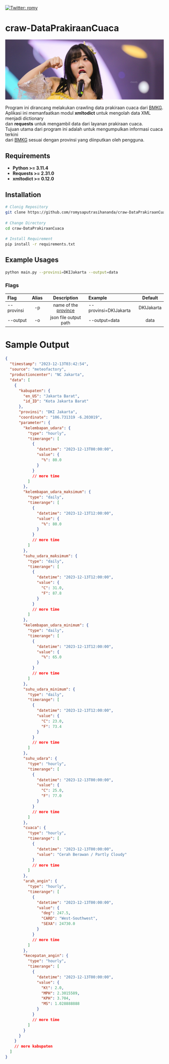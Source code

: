[![Twitter: romy](https://img.shields.io/twitter/follow/RomySihananda)](https://twitter.com/RomySihananda)

# craw-DataPrakiraanCuaca

![](https://raw.githubusercontent.com/RomySaputraSihananda/RomySaputraSihananda/main/images/GBPFnKZa4AAqdsA.jpeg)

Program ini dirancang melakukan crawling data prakiraan cuaca dari [BMKG](https://data.bmkg.go.id).</br> Aplikasi ini memanfaatkan modul **xmltodict** untuk mengolah data XML menjadi dictionary </br>dan **requests** untuk mengambil data dari layanan prakiraan cuaca. </br>Tujuan utama dari program ini adalah untuk mengumpulkan informasi cuaca terkini</br> dari [BMKG](https://data.bmkg.go.id) sesuai dengan provinsi yang diinputkan oleh pengguna.

## Requirements

- **Python >= 3.11.4**
- **Requests >= 2.31.0**
- **xmltodict >= 0.12.0**

## Installation

```sh
# Clonig Repository
git clone https://github.com/romysaputrasihananda/craw-DataPrakiraanCuaca

# Change Directory
cd craw-DataPrakiraanCuaca

# Install Requirement
pip install -r requirements.txt
```

## Example Usages

```sh
python main.py --provinsi=DKIJakarta --output=data
```

### Flags

| Flag       | Alias |             Description             | Example               |  Default   |
| :--------- | :---: | :---------------------------------: | :-------------------- | :--------: |
| --provinsi |  -p   | name of the [province](Province.md) | --provinsi=DKIJakarta | DKIJakarta |
| --output   |  -o   |        json file output path        | --output=data         |    data    |

# Sample Output

```json
{
  "timestamp": "2023-12-13T03:42:54",
  "source": "meteofactory",
  "productioncenter": "NC Jakarta",
  "data": [
    {
      "kabupaten": {
        "en_US": "Jakarta Barat",
        "id_ID": "Kota Jakarta Barat"
      },
      "provinsi": "DKI Jakarta",
      "coordinate": "106.731319 -6.203019",
      "parameter": {
        "kelembapan_udara": {
          "type": "hourly",
          "timerange": [
            {
              "datetime": "2023-12-13T00:00:00",
              "value": {
                "%": 80.0
              }
            }
            // more time
          ]
        },
        "kelembapan_udara_maksimum": {
          "type": "daily",
          "timerange": [
            {
              "datetime": "2023-12-13T12:00:00",
              "value": {
                "%": 80.0
              }
            }
            // more time
          ]
        },
        "suhu_udara_maksimum": {
          "type": "daily",
          "timerange": [
            {
              "datetime": "2023-12-13T12:00:00",
              "value": {
                "C": 31.0,
                "F": 87.8
              }
            }
            // more time
          ]
        },
        "kelembapan_udara_minimum": {
          "type": "daily",
          "timerange": [
            {
              "datetime": "2023-12-13T12:00:00",
              "value": {
                "%": 65.0
              }
            }
            // more time
          ]
        },
        "suhu_udara_minimum": {
          "type": "daily",
          "timerange": [
            {
              "datetime": "2023-12-13T12:00:00",
              "value": {
                "C": 23.0,
                "F": 73.4
              }
            }
            // more time
          ]
        },
        "suhu_udara": {
          "type": "hourly",
          "timerange": [
            {
              "datetime": "2023-12-13T00:00:00",
              "value": {
                "C": 25.0,
                "F": 77.0
              }
            }
            // more time
          ]
        },
        "cuaca": {
          "type": "hourly",
          "timerange": [
            {
              "datetime": "2023-12-13T00:00:00",
              "value": "Cerah Berawan / Partly Cloudy"
            }
            // more time
          ]
        },
        "arah_angin": {
          "type": "hourly",
          "timerange": [
            {
              "datetime": "2023-12-13T00:00:00",
              "value": {
                "deg": 247.5,
                "CARD": "West-Southwest",
                "SEXA": 24730.0
              }
            }
            // more time
          ]
        },
        "kecepatan_angin": {
          "type": "hourly",
          "timerange": [
            {
              "datetime": "2023-12-13T00:00:00",
              "value": {
                "Kt": 2.0,
                "MPH": 2.3015589,
                "KPH": 3.704,
                "MS": 1.028888888
              }
            }
            // more time
          ]
        }
      }
    }
    // more kabupaten
  ]
}
```
